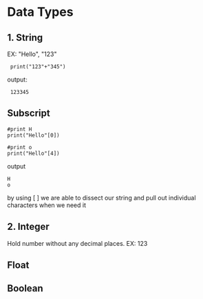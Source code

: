 # Data Types

## 1. String

EX: "Hello", "123"

     print("123"+"345")

output:

     123345


## Subscript

    #print H
    print("Hello"[0])
    
    #print o
    print("Hello"[4])
    
output

    H
    o
    
by using [ ] we are able to dissect our string and pull out individual characters when we need it   
 
## 2. Integer

Hold number without any decimal places. EX: 123




## Float

## Boolean
